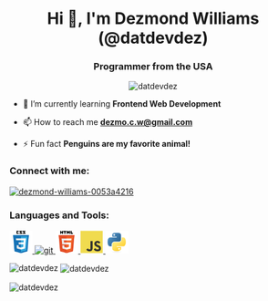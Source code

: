 <h1 align="center">Hi 👋, I'm Dezmond Williams (@datdevdez)</h1>
<h3 align="center">Programmer from the USA</h3>

<p align="center"> <img src="https://komarev.com/ghpvc/?username=datdevdez&label=Profile%20views&color=0e75b6&style=flat" alt="datdevdez" /> </p>

- 🌱 I’m currently learning **Frontend Web Development**

- 📫 How to reach me **dezmo.c.w@gmail.com**

- ⚡ Fun fact **Penguins are my favorite animal!**

<h3 align="left">Connect with me:</h3>
<p align="left">
<a href="https://linkedin.com/in/dezmond-williams-0053a4216" target="blank"><img align="center" src="https://raw.githubusercontent.com/rahuldkjain/github-profile-readme-generator/master/src/images/icons/Social/linked-in-alt.svg" alt="dezmond-williams-0053a4216" height="30" width="40" /></a>

<h3 align="left">Languages and Tools:</h3>
<p align="left"> <a href="https://www.w3schools.com/css/" target="_blank" rel="noreferrer"> <img src="https://raw.githubusercontent.com/devicons/devicon/master/icons/css3/css3-original-wordmark.svg" alt="css3" width="40" height="40"/> </a> <a href="https://git-scm.com/" target="_blank" rel="noreferrer"> <img src="https://www.vectorlogo.zone/logos/git-scm/git-scm-icon.svg" alt="git" width="40" height="40"/> </a> <a href="https://www.w3.org/html/" target="_blank" rel="noreferrer"> <img src="https://raw.githubusercontent.com/devicons/devicon/master/icons/html5/html5-original-wordmark.svg" alt="html5" width="40" height="40"/> </a> <a href="https://developer.mozilla.org/en-US/docs/Web/JavaScript" target="_blank" rel="noreferrer"> <img src="https://raw.githubusercontent.com/devicons/devicon/master/icons/javascript/javascript-original.svg" alt="javascript" width="40" height="40"/> </a> <a href="https://www.python.org" target="_blank" rel="noreferrer"> <img src="https://raw.githubusercontent.com/devicons/devicon/master/icons/python/python-original.svg" alt="python" width="40" height="40"/> </a> </p>

<p><img align="left" src="https://github-readme-stats.vercel.app/api/top-langs?username=datdevdez&show_icons=true&locale=en&layout=compact" alt="datdevdez" /></p>

<p>&nbsp;<img align="center" src="https://github-readme-stats.vercel.app/api?username=datdevdez&show_icons=true&locale=en" alt="datdevdez" /></p>

<p><img align="center" src="https://github-readme-streak-stats.herokuapp.com/?user=datdevdez&" alt="datdevdez" /></p>
